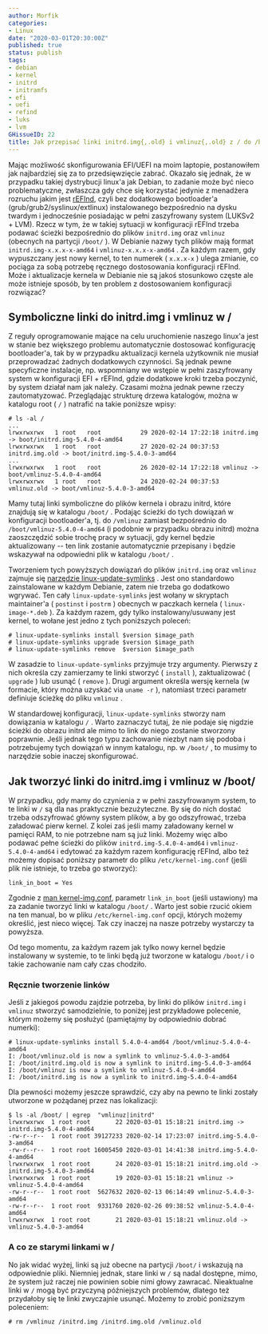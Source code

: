 ```yaml
---
author: Morfik
categories:
- Linux
date: "2020-03-01T20:30:00Z"
published: true
status: publish
tags:
- debian
- kernel
- initrd
- initramfs
- efi
- uefi
- refind
- luks
- lvm
GHissueID: 22
title: Jak przepisać linki initrd.img{,.old} i vmlinuz{,.old} z / do /boot/
---
```


Mając możliwość skonfigurowania EFI/UEFI na moim laptopie, postanowiłem jak najbardziej się za to
przedsięwzięcie zabrać. Okazało się jednak, że w przypadku takiej dystrybucji linux'a jak Debian,
to zadanie może być nieco problematyczne, zwłaszcza gdy chce się korzystać jedynie z menadżera
rozruchu jakim jest [rEFInd][1], czyli bez dodatkowego bootloader'a (grub/grub2/syslinux/extlinux)
instalowanego bezpośrednio na dysku twardym i jednocześnie posiadając w pełni zaszyfrowany system
(LUKSv2 + LVM). Rzecz w tym, że w takiej sytuacji w konfiguracji rEFInd trzeba podawać ścieżki
bezpośrednio do plików `initrd.img` oraz `vmlinuz` (obecnych na partycji `/boot/` ). W Debianie
nazwy tych plików mają format `initrd.img-x.x.x-x-amd64` i `vmlinuz-x.x.x-x-amd64` . Za każdym
razem, gdy wypuszczany jest nowy kernel, to ten numerek ( `x.x.x-x` ) ulega zmianie, co pociąga za
sobą potrzebę ręcznego dostosowania konfiguracji rEFInd. Może i aktualizacje kernela w Debianie nie
są jakoś stosunkowo częste ale może istnieje sposób, by ten problem z dostosowaniem konfiguracji
rozwiązać?

<!--more-->
## Symboliczne linki do initrd.img i vmlinuz w /

Z reguły oprogramowanie mające na celu uruchomienie naszego linux'a jest w stanie bez większego
problemu automatycznie dostosować konfigurację bootloader'a, tak by w przypadku aktualizacji
kernela użytkownik nie musiał przeprowadzać żadnych dodatkowych czynności. Są jednak pewne
specyficzne instalacje, np. wspomniany we wstępie w pełni zaszyfrowany system w konfiguracji EFI +
rEFInd, gdzie dodatkowe kroki trzeba poczynić, by system działał nam jak należy. Czasami można
jednak pewne rzeczy zautomatyzować. Przeglądając strukturę drzewa katalogów, można w katalogu root
( `/` ) natrafić na takie poniższe wpisy:

    # ls -al /
    ...
    lrwxrwxrwx   1 root   root           29 2020-02-14 17:22:18 initrd.img -> boot/initrd.img-5.4.0-4-amd64
    lrwxrwxrwx   1 root   root           27 2020-02-24 00:37:53 initrd.img.old -> boot/initrd.img-5.4.0-3-amd64
    ...
    lrwxrwxrwx   1 root   root           26 2020-02-14 17:22:18 vmlinuz -> boot/vmlinuz-5.4.0-4-amd64
    lrwxrwxrwx   1 root   root           24 2020-02-24 00:37:53 vmlinuz.old -> boot/vmlinuz-5.4.0-3-amd64

Mamy tutaj linki symboliczne do plików kernela i obrazu initrd, które znajdują się w katalogu
`/boot/` . Podając ścieżki do tych dowiązań w konfiguracji bootloader'a, tj. do `/vmlinuz` zamiast
bezpośrednio do `/boot/vmlinuz-5.4.0-4-amd64` (i podobnie w przypadku obrazu initrd) można
zaoszczędzić sobie trochę pracy w sytuacji, gdy kernel będzie aktualizowany -- ten link zostanie
automatycznie przepisany i będzie wskazywał na odpowiedni plik w katalogu `/boot/` .

Tworzeniem tych powyższych dowiązań do plików `initrd.img` oraz `vmlinuz` zajmuje się [narzędzie
linux-update-symlinks][2] . Jest ono standardowo zainstalowane w każdym Debianie, zatem nie trzeba
go dodatkowo wgrywać. Ten cały `linux-update-symlinks` jest wołany w skryptach maintainer'a
( `postinst` i `postrm` ) obecnych w paczkach kernela ( `linux-image-*.deb` ). Za każdym razem, gdy
tylko instalowany/usuwany jest kernel, to wołane jest jedno z tych poniższych poleceń:

    # linux-update-symlinks install $version $image_path
    # linux-update-symlinks upgrade $version $image_path
    # linux-update-symlinks remove  $version $image_path

W zasadzie to `linux-update-symlinks` przyjmuje trzy argumenty. Pierwszy z nich określa czy
zamierzamy te linki stworzyć ( `install` ), zaktualizować ( `upgrade` ) lub usunąć ( `remove` ).
Drugi argument określa wersję kernela (w formacie, który można uzyskać via `uname -r` ), natomiast
trzeci parametr definiuje ścieżkę do pliku `vmlinuz` .

W standardowej konfiguracji, `linux-update-symlinks` stworzy nam dowiązania w katalogu `/` . Warto
zaznaczyć tutaj, że nie podaje się nigdzie ścieżki do obrazu initrd ale mimo to link do niego
zostanie stworzony poprawnie. Jeśli jednak tego typu zachowanie niezbyt nam się podoba i
potrzebujemy tych dowiązań w innym katalogu, np. w `/boot/` , to musimy to narzędzie sobie inaczej
skonfigurować.

## Jak tworzyć linki do initrd.img i vmlinuz w /boot/

W przypadku, gdy mamy do czynienia z w pełni zaszyfrowanym system, to te linki w `/` są dla nas
praktycznie bezużyteczne. By się do nich dostać trzeba odszyfrować główny system plików, a by go
odszyfrować, trzeba załadować pierw kernel. Z kolei zaś jeśli mamy załadowany kernel w pamięci RAM,
to nie potrzebne nam są już linki. Możemy więc albo podawać pełne ścieżki do plików
`initrd.img-5.4.0-4-amd64` i `vmlinuz-5.4.0-4-amd64` i edytować za każdym razem konfigurację
rEFInd, albo też możemy dopisać poniższy parametr do pliku `/etc/kernel-img.conf` (jeśli plik nie
istnieje, to trzeba go stworzyć):

    link_in_boot = Yes

Zgodnie z [man kernel-img.conf][3], parametr `link_in_boot` (jeśli ustawiony) ma za zadanie tworzyć
linki w katalogu `/boot/` . Warto jest sobie rzucić okiem na ten manual, bo w pliku
`/etc/kernel-img.conf` opcji, których możemy określić, jest nieco więcej. Tak czy inaczej na nasze
potrzeby wystarczy ta powyższa.

Od tego momentu, za każdym razem jak tylko nowy kernel będzie instalowany w systemie, to te linki
będą już tworzone w katalogu `/boot/` i o takie zachowanie nam cały czas chodziło.

### Ręcznie tworzenie linków

Jeśli z jakiegoś powodu zajdzie potrzeba, by linki do plików `initrd.img` i `vmlinuz` stworzyć
samodzielnie, to poniżej jest przykładowe polecenie, którym możemy się posłużyć (pamiętajmy by
odpowiednio dobrać numerki):

    # linux-update-symlinks install 5.4.0-4-amd64 /boot/vmlinuz-5.4.0-4-amd64
    I: /boot/vmlinuz.old is now a symlink to vmlinuz-5.4.0-3-amd64
    I: /boot/initrd.img.old is now a symlink to initrd.img-5.4.0-3-amd64
    I: /boot/vmlinuz is now a symlink to vmlinuz-5.4.0-4-amd64
    I: /boot/initrd.img is now a symlink to initrd.img-5.4.0-4-amd64

Dla pewności możemy jeszcze sprawdzić, czy aby na pewno te linki zostały utworzone w pożądanej
przez nas lokalizacji:

    $ ls -al /boot/ | egrep  "vmlinuz|initrd"
    lrwxrwxrwx  1 root root       22 2020-03-01 15:18:21 initrd.img -> initrd.img-5.4.0-4-amd64
    -rw-r--r--  1 root root 39127233 2020-02-14 17:23:07 initrd.img-5.4.0-3-amd64
    -rw-r--r--  1 root root 16005450 2020-03-01 14:41:38 initrd.img-5.4.0-4-amd64
    lrwxrwxrwx  1 root root       24 2020-03-01 15:18:21 initrd.img.old -> initrd.img-5.4.0-3-amd64
    lrwxrwxrwx  1 root root       19 2020-03-01 15:18:21 vmlinuz -> vmlinuz-5.4.0-4-amd64
    -rw-r--r--  1 root root  5627632 2020-02-13 06:14:49 vmlinuz-5.4.0-3-amd64
    -rw-r--r--  1 root root  9331760 2020-02-26 09:38:52 vmlinuz-5.4.0-4-amd64
    lrwxrwxrwx  1 root root       21 2020-03-01 15:18:21 vmlinuz.old -> vmlinuz-5.4.0-3-amd64

### A co ze starymi linkami w /

No jak widać wyżej, linki są już obecne na partycji `/boot/` i wskazują na odpowiednie pliki.
Niemniej jednak, stare linki w `/` są nadal dostępne, mimo, że system już raczej nie powinien sobie
nimi głowy zawracać. Nieaktualne linki w `/` mogą być przyczyną późniejszych problemów, dlatego też
przydałoby się te linki zwyczajnie usunąć. Możemy to zrobić poniższym poleceniem:

    # rm /vmlinuz /initrd.img /initrd.img.old /vmlinuz.old



[1]: https://www.rodsbooks.com/refind/
[2]: https://manpages.debian.org/unstable/linux-base/linux-update-symlinks.1.en.html
[3]: https://manpages.debian.org/unstable/linux-base/kernel-img.conf.5.en.html

